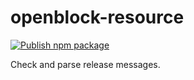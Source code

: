 # openblock-resource

[![Publish npm package](https://github.com/openblockcc/openblock-parse-release-message/actions/workflows/publish.yml/badge.svg?branch=main)](https://github.com/openblockcc/openblock-parse-release-message/actions/workflows/publish.yml)

Check and parse release messages.
